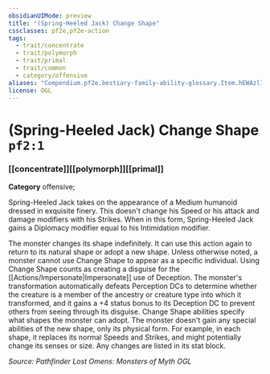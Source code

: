 ```yaml
---
obsidianUIMode: preview
title: "(Spring-Heeled Jack) Change Shape"
cssclasses: pf2e,pf2e-action
tags:
  - trait/concentrate
  - trait/polymorph
  - trait/primal
  - trait/common
  - category/offensive
aliases: "Compendium.pf2e.bestiary-family-ability-glossary.Item.hEWAzlIoJg3NzA7Q"
license: OGL
---
```

# (Spring-Heeled Jack) Change Shape `pf2:1`

### [[concentrate]][[polymorph]][[primal]]

**Category** offensive; 




Spring-Heeled Jack takes on the appearance of a Medium humanoid dressed in exquisite finery. This doesn't change his Speed or his attack and damage modifiers with his Strikes. When in this form, Spring-Heeled Jack gains a Diplomacy modifier equal to his Intimidation modifier.

The monster changes its shape indefinitely. It can use this action again to return to its natural shape or adopt a new shape. Unless otherwise noted, a monster cannot use Change Shape to appear as a specific individual. Using Change Shape counts as creating a disguise for the [[Actions/Impersonate|Impersonate]] use of Deception. The monster's transformation automatically defeats Perception DCs to determine whether the creature is a member of the ancestry or creature type into which it transformed, and it gains a +4 status bonus to its Deception DC to prevent others from seeing through its disguise. Change Shape abilities specify what shapes the monster can adopt. The monster doesn't gain any special abilities of the new shape, only its physical form. For example, in each shape, it replaces its normal Speeds and Strikes, and might potentially change its senses or size. Any changes are listed in its stat block.

*Source: Pathfinder Lost Omens: Monsters of Myth*
*OGL*
